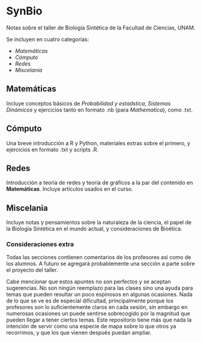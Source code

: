 # SynBio
Notas sobre el taller de Biología Sintética de la Facultad de Ciencias, UNAM.

Se incluyen en cuatro categorías:

  - *Matemáticas*
  - *Cómputo*
  - *Redes*
  - *Miscelania*

## Matemáticas

  Incluye conceptos básicos de *Probabilidad y estadstica*, *Sistemas Dinámicos* y ejercicios tanto en formato .nb (para _Mathematica_), como .txt.

## Cómputo

  Una breve introducción a R y Python, materiales extras sobre el primero, y ejercicios en formato .txt y scripts .R.
  
## Redes

  Introducción a teoría de redes y teoría de gráficos a la par del contenido en **Matemáticas**. Incluye artículos usados en el curso.
  
## Miscelania

  Incluye notas y pensamientos sobre la naturaleza de la ciencia, el papel de la Biología Sintética en el mundo actual, y consideraciones de Bioética.

### Consideraciones extra
  
  Todas las secciones contienen comentarios de los profesores así como de los alumnos. A futuro se agregará probablemente una sección a parte sobre el proyecto del taller.
  
  Cabe mencionar que estos apuntes no son perfectos y se aceptan sugerencias. No son ningún reemplazo para las clases sino una ayuda para temas que pueden resultar un poco espinosos en algunas ocasiones. Nada de lo que se ve es de especial dificultad, principalmente porque los profesores son lo suficientemente claros en cada sesión, sin embargo en numerosas ocasiones un puede sentirse sobrecogido por la magnitud que pueden llegar a tener ciertos temas. Este repositorio tiene más que nada la intención de servir como una especie de mapa sobre lo que otros ya recorrimos, y que los que vienen después puedan ampliar.
